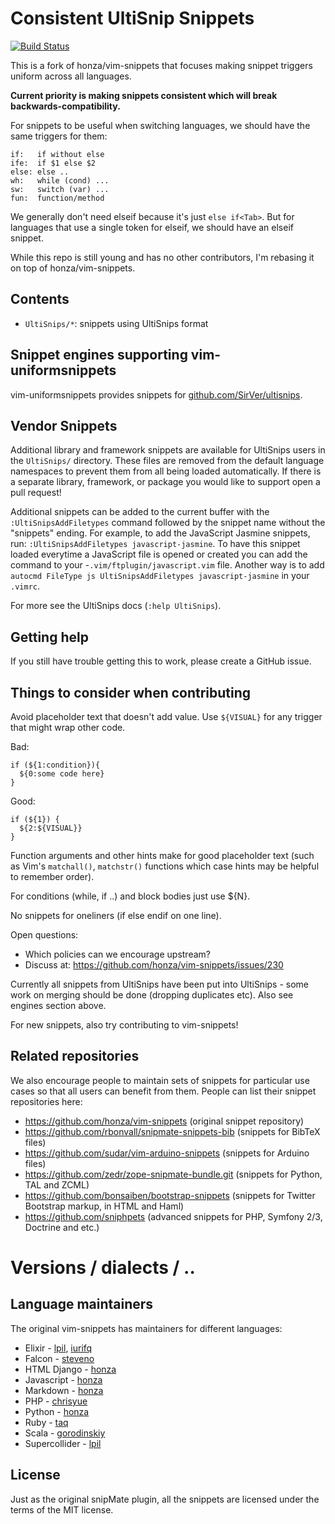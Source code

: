Consistent UltiSnip Snippets
============================

[![Build Status](https://travis-ci.org/idbrii/vim-uniformsnippets.svg)](https://travis-ci.org/idbrii/vim-uniformsnippets)

This is a fork of honza/vim-snippets that focuses making snippet triggers
uniform across all languages.

**Current priority is making snippets consistent which will break 
backwards-compatibility.**

For snippets to be useful when switching languages, we should have the same
triggers for them:

```
if:   if without else
ife:  if $1 else $2
else: else ..
wh:   while (cond) ...
sw:   switch (var) ...
fun:  function/method
```

We generally don't need elseif because it's just
`else if<Tab>`. But for languages that use a
single token for elseif, we should have an elseif
snippet.

While this repo is still young and has no other contributors, I'm rebasing it on top
of honza/vim-snippets.


Contents
--------

- `UltiSnips/*`: snippets using UltiSnips format

Snippet engines supporting vim-uniformsnippets
----------------------------------------

vim-uniformsnippets provides snippets for [github.com/SirVer/ultisnips][1].

Vendor Snippets
---------------

Additional library and framework snippets are available for UltiSnips users in
the `UltiSnips/` directory. These files are removed from the default language
namespaces to prevent them from all being loaded automatically. If there is a
separate library, framework, or package you would like to support open a pull
request!

Additional snippets can be added to the current buffer with the
`:UltiSnipsAddFiletypes` command followed by the snippet name without the
"snippets" ending. For example, to add the JavaScript Jasmine snippets, run:
`:UltiSnipsAddFiletypes javascript-jasmine`. To have this snippet loaded
everytime a JavaScript file is opened or created you can add the command to your
 -`.vim/ftplugin/javascript.vim` file. Another way is to add
 `autocmd FileType js UltiSnipsAddFiletypes javascript-jasmine` in your `.vimrc`.


For more see the UltiSnips docs (`:help UltiSnips`).

Getting help
------------

If you still have trouble getting this to work, please create a GitHub issue.

Things to consider when contributing
------------------------------------

Avoid placeholder text that doesn't add value. Use `${VISUAL}` for any trigger
that might wrap other code.

Bad:
```
if (${1:condition}){
  ${0:some code here}
}
```

Good:
```
if (${1}) {
  ${2:${VISUAL}}
}
```

Function arguments and other hints make for good placeholder text (such as
Vim's `matchall()`, `matchstr()` functions which case hints may be helpful to
remember order).

For conditions (while, if ..) and block bodies just use ${N}.

No snippets for oneliners (if else endif on one line).

Open questions:
* Which policies can we encourage upstream?
 * Discuss at: https://github.com/honza/vim-snippets/issues/230

Currently all snippets from UltiSnips have been put into UltiSnips - some work
on merging should be done (dropping duplicates etc). Also see engines section above.

For new snippets, also try contributing to vim-snippets!

Related repositories
--------------------

We also encourage people to maintain sets of snippets for particular use cases
so that all users can benefit from them.  People can list their snippet repositories here:

* https://github.com/honza/vim-snippets (original snippet repository)
* https://github.com/rbonvall/snipmate-snippets-bib (snippets for BibTeX files)
* https://github.com/sudar/vim-arduino-snippets (snippets for Arduino files)
* https://github.com/zedr/zope-snipmate-bundle.git (snippets for Python, TAL and ZCML)
* https://github.com/bonsaiben/bootstrap-snippets (snippets for Twitter Bootstrap markup, in HTML and Haml)
* https://github.com/sniphpets (advanced snippets for PHP, Symfony 2/3, Doctrine and etc.)

Versions / dialects / ..
========================

Language maintainers
--------------------

The original vim-snippets has maintainers for different languages:

* Elixir - [lpil](https://github.com/lpil), [iurifq](https://github.com/iurifq)
* Falcon - [steveno](https://github.com/steveno)
* HTML Django - [honza](http://github.com/honza)
* Javascript - [honza](http://github.com/honza)
* Markdown - [honza](http://github.com/honza)
* PHP - [chrisyue](http://github.com/chrisyue)
* Python - [honza](http://github.com/honza)
* Ruby - [taq](http://github.com/taq)
* Scala - [gorodinskiy](https://github.com/gorodinskiy)
* Supercollider - [lpil](https://github.com/lpil)

License
-------

Just as the original snipMate plugin, all the snippets are licensed under the
terms of the MIT license.

[1]: http://github.com/SirVer/ultisnips
